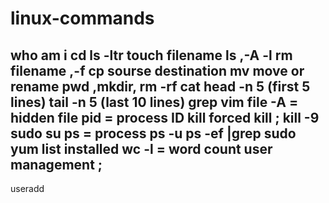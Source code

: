 # linux-commands
who am i 
cd 
ls -ltr
touch filename
ls ,-A -l
rm filename ,-f
cp sourse destination
mv  move or rename 
pwd ,mkdir, 
rm -rf 
cat 
head -n 5 (first 5 lines)
tail -n 5 (last 10 lines)
grep
vim file
-A = hidden file 
pid = process ID
kill
forced kill ; kill -9<pid number>
sudo su
ps = process
ps -u 
ps -ef |grep
sudo yum list installed
wc -l = word count
user management ;
----------------
useradd 